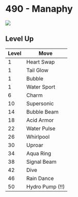 # 490 - Manaphy
![][490]

## Level Up

Level | Move
---   | ---
  1   | Heart Swap
  1   | Tail Glow
  1   | Bubble
  1   | Water Sport
  6   | Charm
 10   | Supersonic
 14   | Bubble Beam
 18   | Acid Armor
 22   | Water Pulse
 26   | Whirlpool
 30   | Uproar
 34   | Aqua Ring
 38   | Signal Beam
 42   | Dive
 46   | Rain Dance
 50   | Hydro Pump (!!)



[490]: /img/pokemon/490.png
